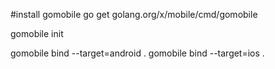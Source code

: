 #install gomobile 
go get golang.org/x/mobile/cmd/gomobile

gomobile init

gomobile bind --target=android .
gomobile bind --target=ios .

